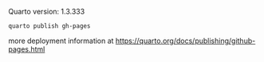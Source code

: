 Quarto version: 1.3.333

`quarto publish gh-pages`

more deployment information at <https://quarto.org/docs/publishing/github-pages.html>